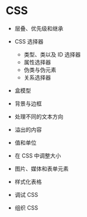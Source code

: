 # CSS

- 层叠、优先级和继承

- CSS 选择器
  - 类型、类以及 ID 选择器
  - 属性选择器
  - 伪类与伪元素
  - 关系选择器
- 盒模型
- 背景与边框
- 处理不同的文本方向
- 溢出的内容
- 值和单位
- 在 CSS 中调整大小
- 图片、媒体和表单元素
- 样式化表格
- 调试 CSS
- 组织 CSS

